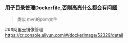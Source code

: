 
### 用子目录管理Dockerfile,否则高亮什么都会有问题
>类似 mvn的pom文件

###阿里云镜像管理
https://cr.console.aliyun.com/#/dockerImage/52329/detail